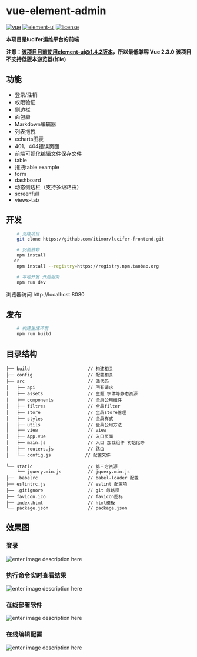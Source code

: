 # vue-element-admin #

[![vue](https://img.shields.io/badge/vue-2.4.2-brightgreen.svg)](https://github.com/vuejs/vue)
[![element-ui](https://img.shields.io/badge/element--ui-1.4.2-brightgreen.svg)](https://github.com/ElemeFE/element)
[![license](https://img.shields.io/github/license/mashape/apistatus.svg)](https://github.com/itimor/lucifer-frontend/blob/master/LICENSE)

**本项目是lucifer运维平台的前端**

**注意：该项目目前使用element-ui@1.4.2版本，所以最低兼容 Vue 2.3.0**
**该项目不支持低版本游览器(如ie)**


## 功能
- 登录/注销
- 权限验证
- 侧边栏
- 面包屑
- Markdown编辑器
- 列表拖拽
- echarts图表
- 401，404错误页面
- 前端可视化编辑文件保存文件
- table 
- 拖拽table example
- form
- dashboard
- 动态侧边栏（支持多级路由）
- screenfull
- views-tab

## 开发
```bash
    # 克隆项目
    git clone https://github.com/itimor/lucifer-frontend.git

    # 安装依赖
    npm install
   or
    npm install --registry=https://registry.npm.taobao.org

    # 本地开发 开启服务
    npm run dev
```
浏览器访问 http://localhost:8080

## 发布
```bash
    # 构建生成环境
    npm run build
```

## 目录结构
```shell
├── build                      // 构建相关  
├── config                     // 配置相关
├── src                        // 源代码
│   ├── api                    // 所有请求
│   ├── assets                 // 主题 字体等静态资源
│   ├── components             // 全局公用组件
│   ├── filtres                // 全局filter
│   ├── store                  // 全局store管理
│   ├── styles                 // 全局样式
│   ├── utils                  // 全局公用方法
│   ├── view                   // view
│   ├── App.vue                // 入口页面
│   ├── main.js                // 入口 加载组件 初始化等
│   ├── routers.js             // 路由
│   └── config.js             // 配置文件

└── static                     // 第三方资源
    └── jquery.min.js          // jquery.min.js
├── .babelrc                   // babel-loader 配置
├── eslintrc.js                // eslint 配置项
├── .gitignore                 // git 忽略项
├── favicon.ico                // favicon图标
├── index.html                 // html模板
└── package.json               // package.json

```

## 效果图

### 登录
![enter image description here](https://github.com/itimor/lucifer-frontend/blob/master/gifs/login.gif)

### 执行命令实时查看结果
![enter image description here](https://github.com/itimor/lucifer-frontend/blob/master/gifs/cmdrun.gif)

### 在线部署软件
![enter image description here](https://github.com/itimor/lucifer-frontend/blob/master/gifs/soft_install.gif)

### 在线编辑配置
![enter image description here](https://github.com/itimor/lucifer-frontend/blob/master/gifs/editfile.gif)